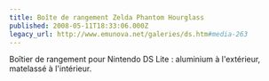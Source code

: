 ```yaml
---
title: Boîte de rangement Zelda Phantom Hourglass
published: 2008-05-11T18:33:06.000Z
legacy_url: http://www.emunova.net/galeries/ds.htm#media-263
---
```

Boîtier de rangement pour Nintendo DS Lite : aluminium à l'extérieur, matelassé à l'intérieur.